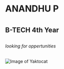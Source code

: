 # ANANDHU P <h1>
## B-TECH 4th Year <h2> 
###### looking for oppertunities <h6> 
![Image of Yaktocat](https://octodex.github.com/images/yaktocat.png)
